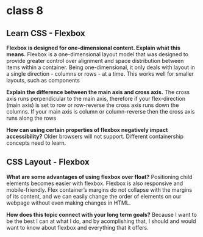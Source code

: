 # class 8

## Learn CSS - Flexbox

**Flexbox is designed for one-dimensional content. Explain what this means.**
Flexbox is a one-dimensional layout model that was designed to provide greater control over alignment and space distribution between items within a container. Being one-dimensional, it only deals with layout in a single direction - columns or rows - at a time. This works well for smaller layouts, such as components

**Explain the difference between the main axis and cross axis.**
The cross axis runs perpendicular to the main axis, therefore if your flex-direction (main axis) is set to row or row-reverse the cross axis runs down the columns. If your main axis is column or column-reverse then the cross axis runs along the rows

**How can using certain properties of flexbox negatively impact accessibility?**
Older browsers will not support. Different containership concepts need to learn.

## CSS Layout - Flexbox

**What are some advantages of using flexbox over float?**
Positioning child elements becomes easier with flexbox. Flexbox is also responsive and mobile-friendly.
Flex container’s margins do not collapse with the margins of its content, and we can easily change the order of elements on our webpage without even making changes in HTML.

**How does this topic connect with your long term goals?**
Because I want to be the best I can at what I do, and by acomplishing that, I should and would want to know about flexbox and everything that it offers.
